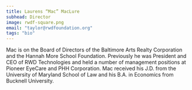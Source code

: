 ```yaml
---
title: Laurens “Mac” MacLure
subhead: Director
image: rwdf-square.png
email: "taylor@rwdfoundation.org"
tags: "bio"
---
```


Mac is on the Board of Directors of the Baltimore Arts Realty Corporation and the Hannah More School Foundation. Previously he was President and CEO of RWD Technologies and held a number of management positions at Pioneer EyeCare and PHH Corporation. Mac received his J.D. from the University of Maryland School of Law and his B.A. in Economics from Bucknell University.
